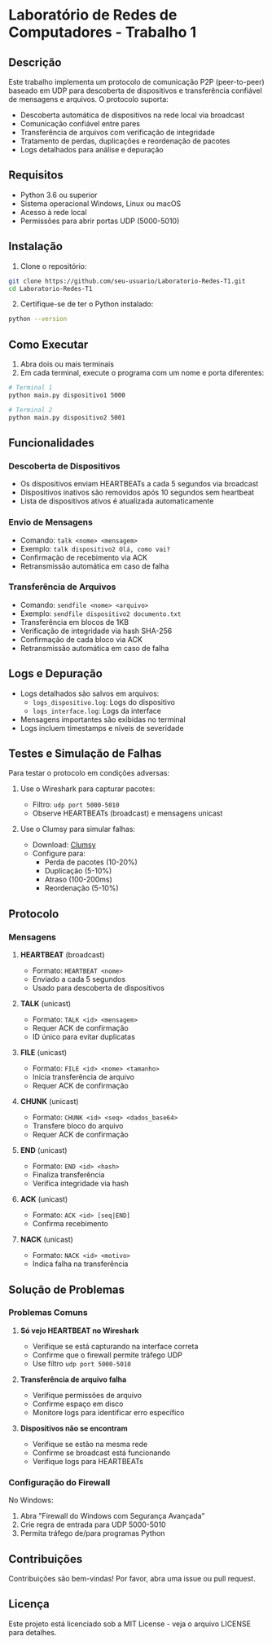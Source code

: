 # Laboratório de Redes de Computadores - Trabalho 1

## Descrição
Este trabalho implementa um protocolo de comunicação P2P (peer-to-peer) baseado em UDP para descoberta de dispositivos e transferência confiável de mensagens e arquivos. O protocolo suporta:

- Descoberta automática de dispositivos na rede local via broadcast
- Comunicação confiável entre pares
- Transferência de arquivos com verificação de integridade
- Tratamento de perdas, duplicações e reordenação de pacotes
- Logs detalhados para análise e depuração

## Requisitos
- Python 3.6 ou superior
- Sistema operacional Windows, Linux ou macOS
- Acesso à rede local
- Permissões para abrir portas UDP (5000-5010)

## Instalação
1. Clone o repositório:
```bash
git clone https://github.com/seu-usuario/Laboratorio-Redes-T1.git
cd Laboratorio-Redes-T1
```

2. Certifique-se de ter o Python instalado:
```bash
python --version
```

## Como Executar
1. Abra dois ou mais terminais
2. Em cada terminal, execute o programa com um nome e porta diferentes:
```bash
# Terminal 1
python main.py dispositivo1 5000

# Terminal 2
python main.py dispositivo2 5001
```

## Funcionalidades

### Descoberta de Dispositivos
- Os dispositivos enviam HEARTBEATs a cada 5 segundos via broadcast
- Dispositivos inativos são removidos após 10 segundos sem heartbeat
- Lista de dispositivos ativos é atualizada automaticamente

### Envio de Mensagens
- Comando: `talk <nome> <mensagem>`
- Exemplo: `talk dispositivo2 Olá, como vai?`
- Confirmação de recebimento via ACK
- Retransmissão automática em caso de falha

### Transferência de Arquivos
- Comando: `sendfile <nome> <arquivo>`
- Exemplo: `sendfile dispositivo2 documento.txt`
- Transferência em blocos de 1KB
- Verificação de integridade via hash SHA-256
- Confirmação de cada bloco via ACK
- Retransmissão automática em caso de falha

## Logs e Depuração
- Logs detalhados são salvos em arquivos:
  - `logs_dispositivo.log`: Logs do dispositivo
  - `logs_interface.log`: Logs da interface
- Mensagens importantes são exibidas no terminal
- Logs incluem timestamps e níveis de severidade

## Testes e Simulação de Falhas
Para testar o protocolo em condições adversas:

1. Use o Wireshark para capturar pacotes:
   - Filtro: `udp port 5000-5010`
   - Observe HEARTBEATs (broadcast) e mensagens unicast

2. Use o Clumsy para simular falhas:
   - Download: [Clumsy](https://jagt.github.io/clumsy/)
   - Configure para:
     - Perda de pacotes (10-20%)
     - Duplicação (5-10%)
     - Atraso (100-200ms)
     - Reordenação (5-10%)

## Protocolo

### Mensagens
1. **HEARTBEAT** (broadcast)
   - Formato: `HEARTBEAT <nome>`
   - Enviado a cada 5 segundos
   - Usado para descoberta de dispositivos

2. **TALK** (unicast)
   - Formato: `TALK <id> <mensagem>`
   - Requer ACK de confirmação
   - ID único para evitar duplicatas

3. **FILE** (unicast)
   - Formato: `FILE <id> <nome> <tamanho>`
   - Inicia transferência de arquivo
   - Requer ACK de confirmação

4. **CHUNK** (unicast)
   - Formato: `CHUNK <id> <seq> <dados_base64>`
   - Transfere bloco do arquivo
   - Requer ACK de confirmação

5. **END** (unicast)
   - Formato: `END <id> <hash>`
   - Finaliza transferência
   - Verifica integridade via hash

6. **ACK** (unicast)
   - Formato: `ACK <id> [seq|END]`
   - Confirma recebimento

7. **NACK** (unicast)
   - Formato: `NACK <id> <motivo>`
   - Indica falha na transferência

## Solução de Problemas

### Problemas Comuns
1. **Só vejo HEARTBEAT no Wireshark**
   - Verifique se está capturando na interface correta
   - Confirme que o firewall permite tráfego UDP
   - Use filtro `udp port 5000-5010`

2. **Transferência de arquivo falha**
   - Verifique permissões de arquivo
   - Confirme espaço em disco
   - Monitore logs para identificar erro específico

3. **Dispositivos não se encontram**
   - Verifique se estão na mesma rede
   - Confirme se broadcast está funcionando
   - Verifique logs para HEARTBEATs

### Configuração do Firewall
No Windows:
1. Abra "Firewall do Windows com Segurança Avançada"
2. Crie regra de entrada para UDP 5000-5010
3. Permita tráfego de/para programas Python

## Contribuições
Contribuições são bem-vindas! Por favor, abra uma issue ou pull request.

## Licença
Este projeto está licenciado sob a MIT License - veja o arquivo LICENSE para detalhes. 